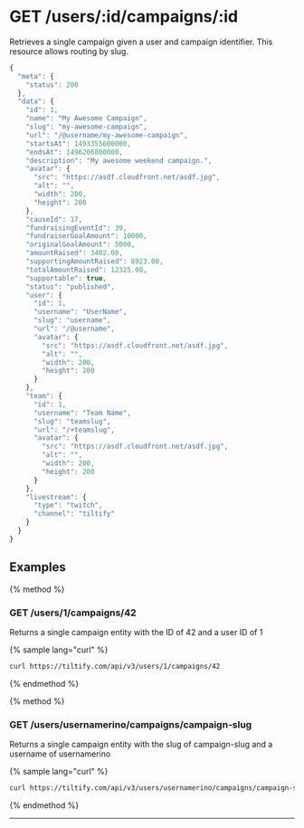 # GET /users/:id/campaigns/:id

Retrieves a single campaign given a user and campaign identifier. This resource
allows routing by slug.

```js
{
  "meta": {
    "status": 200
  },
  "data": {
    "id": 1,
    "name": "My Awesome Campaign",
    "slug": "my-awesome-campaign",
    "url": "/@username/my-awesome-campaign",
    "startsAt": 1493355600000,
    "endsAt": 1496206800000,
    "description": "My awesome weekend campaign.",
    "avatar": {
      "src": "https://asdf.cloudfront.net/asdf.jpg",
      "alt": "",
      "width": 200,
      "height": 200
    },
    "causeId": 17,
    "fundraisingEventId": 39,
    "fundraiserGoalAmount": 10000,
    "originalGoalAmount": 5000,
    "amountRaised": 3402.00,
    "supportingAmountRaised": 8923.00,
    "totalAmountRaised": 12325.00,
    "supportable": true,
    "status": "published",
    "user": {
      "id": 1,
      "username": "UserName",
      "slug": "username",
      "url": "/@username",
      "avatar": {
        "src": "https://asdf.cloudfront.net/asdf.jpg",
        "alt": "",
        "width": 200,
        "height": 200
      }
    },
    "team": {
      "id": 1,
      "username": "Team Name",
      "slug": "teamslug",
      "url": "/+teamslug",
      "avatar": {
        "src": "https://asdf.cloudfront.net/asdf.jpg",
        "alt": "",
        "width": 200,
        "height": 200
      }
    },
    "livestream": {
      "type": "twitch",
      "channel": "tiltify"
    }
  }
}
```

## Examples

{% method %}
### GET /users/1/campaigns/42
Returns a single campaign entity with the ID of 42 and a user ID of 1

{% sample lang="curl" %}
```bash
curl https://tiltify.com/api/v3/users/1/campaigns/42
```

{% endmethod %}

{% method %}
### GET /users/usernamerino/campaigns/campaign-slug
Returns a single campaign entity with the slug of campaign-slug and a username of usernamerino

{% sample lang="curl" %}
```bash
curl https://tiltify.com/api/v3/users/usernamerino/campaigns/campaign-slug
```

{% endmethod %}

---
